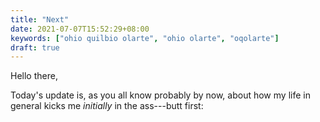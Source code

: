 ```yaml
---
title: "Next"
date: 2021-07-07T15:52:29+08:00
keywords: ["ohio quilbio olarte", "ohio olarte", "oqolarte"]
draft: true
---
```

Hello there,

Today's update is,
as you all know probably by now,
about how my life in general kicks me *initially*
in the ass---butt first:
